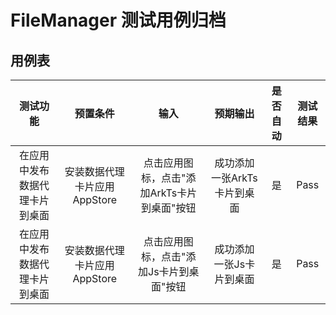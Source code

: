 # FileManager 测试用例归档

## 用例表

|测试功能|预置条件|输入|预期输出|是否自动|测试结果|
|:------------------------------:|:------------------------------:|:------------------------------:|:------------------------------:|:------------------------------:|:------------------------------:|
|在应用中发布数据代理卡片到桌面| 安装数据代理卡片应用AppStore | 点击应用图标，点击"添加ArkTs卡片到桌面"按钮 | 成功添加一张ArkTs卡片到桌面 |是|Pass|
|在应用中发布数据代理卡片到桌面| 安装数据代理卡片应用AppStore | 点击应用图标，点击"添加Js卡片到桌面"按钮 | 成功添加一张Js卡片到桌面 |是|Pass|